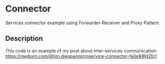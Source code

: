 # Connector

Services connector example using Forwarder-Receiver and Proxy Pattern.

## Description

This code is an example of my post about inter-services communication: https://medium.com/@hm.dieppa/microservice-connector-fa0e98fd2fc1